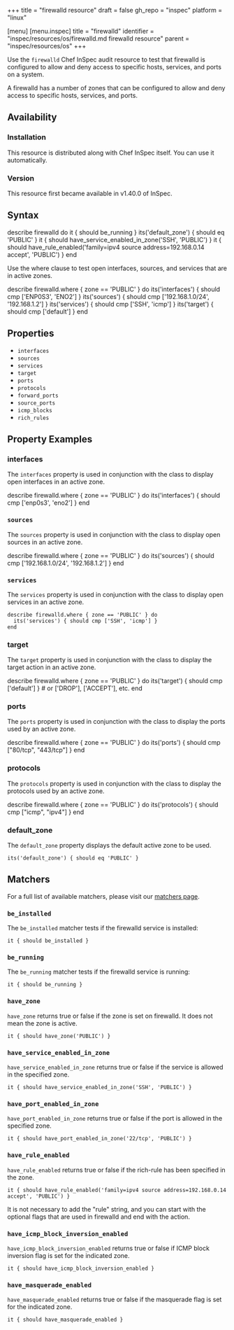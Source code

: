 +++
title = "firewalld resource"
draft = false
gh_repo = "inspec"
platform = "linux"

[menu]
  [menu.inspec]
    title = "firewalld"
    identifier = "inspec/resources/os/firewalld.md firewalld resource"
    parent = "inspec/resources/os"
+++

Use the `firewalld` Chef InSpec audit resource to test that firewalld is configured to allow and deny access to specific hosts, services, and ports on a system.

A firewalld has a number of zones that can be configured to allow and deny access to specific hosts, services, and ports.

## Availability

### Installation

This resource is distributed along with Chef InSpec itself. You can use it automatically.

### Version

This resource first became available in v1.40.0 of InSpec.

## Syntax

describe firewalld do
  it { should be_running }
  its('default_zone') { should eq 'PUBLIC' }
  it { should have_service_enabled_in_zone('SSH', 'PUBLIC') }
  it { should have_rule_enabled('family=ipv4 source address=192.168.0.14 accept', 'PUBLIC') }
end

Use the where clause to test open interfaces, sources, and services that are in active zones.

describe firewalld.where { zone == 'PUBLIC' } do
  its('interfaces') { should cmp ['ENP0S3', 'ENO2'] }
  its('sources') { should cmp ['192.168.1.0/24', '192.168.1.2'] }
  its('services') { should cmp ['SSH', 'icmp'] }
  its('target') { should cmp ['default'] }
end

## Properties

- `interfaces`
- `sources`
- `services`
- `target`
- `ports`
- `protocols`
- `forward_ports`
- `source_ports`
- `icmp_blocks`
- `rich_rules`

## Property Examples

### interfaces

The `interfaces` property is used in conjunction with the class to display open interfaces in an active zone.

describe firewalld.where { zone == 'PUBLIC' } do
  its('interfaces') { should cmp ['enp0s3', 'eno2'] }
end

### `sources`

The `sources` property is used in conjunction with the class to display open sources in an active zone.

describe firewalld.where { zone == 'PUBLIC' } do
  its('sources') { should cmp ['192.168.1.0/24', '192.168.1.2'] }
end

### `services`

The `services` property is used in conjunction with the class to display open services in an active zone.

    describe firewalld.where { zone == 'PUBLIC' } do
      its('services') { should cmp ['SSH', 'icmp'] }
    end

### target

The `target` property is used in conjunction with the class to display the target action in an active zone.

describe firewalld.where { zone == 'PUBLIC' } do
  its('target') { should cmp ['default'] } # or ['DROP'], ['ACCEPT'], etc.
end

### ports

The `ports` property is used in conjunction with the class to display the ports used by an active zone.

describe firewalld.where { zone == 'PUBLIC' } do
  its('ports') { should cmp ["80/tcp", "443/tcp"] }
end

### protocols

The `protocols` property is used in conjunction with the class to display the protocols used by an active zone.

describe firewalld.where { zone == 'PUBLIC' } do
  its('protocols') { should cmp ["icmp", "ipv4"] }
end

### default_zone

The `default_zone` property displays the default active zone to be used.

    its('default_zone') { should eq 'PUBLIC' }

## Matchers

For a full list of available matchers, please visit our [matchers page](/inspec/matchers/).

### `be_installed`

The `be_installed` matcher tests if the firewalld service is installed:

    it { should be_installed }

### `be_running`

The `be_running` matcher tests if the firewalld service is running:

    it { should be_running }

### `have_zone`

`have_zone` returns true or false if the zone is set on firewalld. It does not mean the zone is active.

    it { should have_zone('PUBLIC') }

### `have_service_enabled_in_zone`

`have_service_enabled_in_zone` returns true or false if the service is allowed in the specified zone.

    it { should have_service_enabled_in_zone('SSH', 'PUBLIC') }

### `have_port_enabled_in_zone`

`have_port_enabled_in_zone` returns true or false if the port is allowed in the specified zone.

    it { should have_port_enabled_in_zone('22/tcp', 'PUBLIC') }

### `have_rule_enabled`

`have_rule_enabled` returns true or false if the rich-rule has been specified in the zone.

    it { should have_rule_enabled('family=ipv4 source address=192.168.0.14 accept', 'PUBLIC') }

It is not necessary to add the "rule" string, and you can start with the optional flags that are used in firewalld and end with the action.

### `have_icmp_block_inversion_enabled`

`have_icmp_block_inversion_enabled` returns true or false if ICMP block inversion flag is set for the indicated zone.

    it { should have_icmp_block_inversion_enabled }

### `have_masquerade_enabled`

`have_masquerade_enabled` returns true or false if the masquerade flag is set for the indicated zone.

    it { should have_masquerade_enabled }
